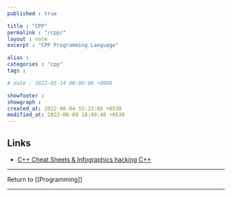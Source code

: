```yaml
---
published : true

title : "CPP"
permalink : "/cpp/"
layout : note
excerpt : "CPP Programming Language"

alias : 
categories : "cpp"
tags : 

# date : 2022-05-14 00:00:00 +0000

showfooter : 
showgraph : 
created_at: 2022-06-04 15:23:08 +0530
modified_at: 2022-06-09 18:49:40 +0530
---
```


## Links 

- [C++ Cheat Sheets & Infographics hacking C++](https://hackingcpp.com/cpp/cheat_sheets.html)





---

Return to [[Programming]]

---
